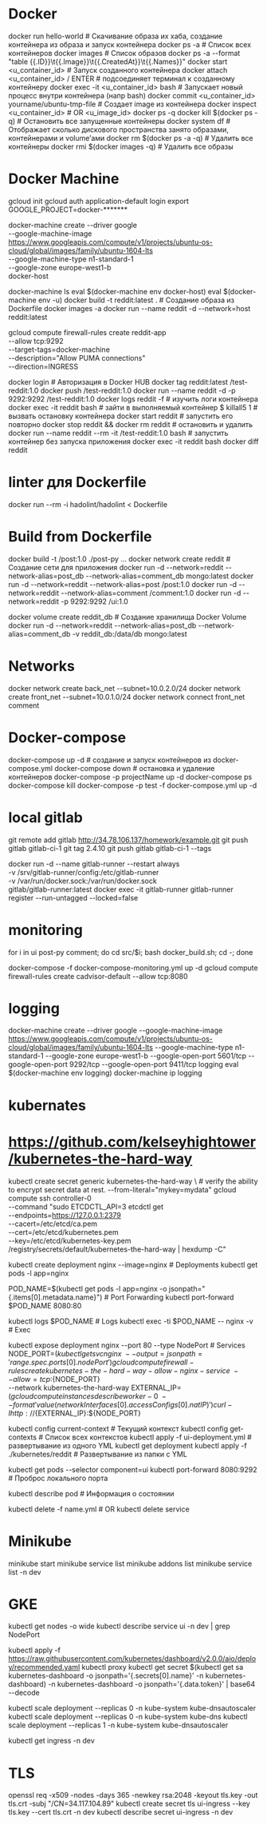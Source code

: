 # Docker
docker run hello-world  # Скачивание образа их хаба, создание контейнера из образа и запуск контейнера
docker ps -a            # Список всех контейнеров
docker images           # Список образов
docker ps -a --format "table {{.ID}}\t{{.Image}}\t{{.CreatedAt}}\t{{.Names}}"
docker start <u_container_id>   # Запуск созданного контейнера
docker attach <u_container_id> / ENTER      # подсоединяет терминал к созданному контейнеру
docker exec -it <u_container_id> bash       # Запускает новый процесс внутри контейнера (напр bash)
docker commit <u_container_id> yourname/ubuntu-tmp-file     # Создает image из контейнера
docker inspect <u_container_id> # OR <u_image_id>
docker ps -q
docker kill $(docker ps -q)     # Остановить все запущенные контейнеры
docker system df                # Отображает сколько дискового пространства занято образами, контейнерами и volume’ами
docker rm $(docker ps -a -q)    # Удалить все контейнеры
docker rmi $(docker images -q)  # Удалить все образы

# Docker Machine
gcloud init
gcloud auth application-default login
export GOOGLE_PROJECT=docker-*******

docker-machine create --driver google \
--google-machine-image https://www.googleapis.com/compute/v1/projects/ubuntu-os-cloud/global/images/family/ubuntu-1604-lts \
--google-machine-type n1-standard-1 \
--google-zone europe-west1-b \
docker-host

docker-machine ls
eval $(docker-machine env docker-host)
eval $(docker-machine env -u)
docker build -t reddit:latest .     # Создание образа из Dockerfile
docker images -a
docker run --name reddit -d --network=host reddit:latest

gcloud compute firewall-rules create reddit-app \
--allow tcp:9292 \
--target-tags=docker-machine \
--description="Allow PUMA connections" \
--direction=INGRESS

docker login        # Авторизация в Docker HUB
docker tag reddit:latest <your-login>/test-reddit:1.0
docker push <your-login>/test-reddit:1.0
docker run --name reddit -d -p 9292:9292 <your-login>/test-reddit:1.0
docker logs reddit -f           # изучить логи контейнера
docker exec -it reddit bash     # зайти в выполняемый контейнер
    $ killall5 1                # вызвать остановку контейнера
docker start reddit             # запустить его повторно
docker stop reddit && docker rm reddit                                  # остановить и удалить
docker run --name reddit --rm -it <your-login>/test-reddit:1.0 bash     # запустить контейнер без запуска приложения
docker exec -it reddit bash 
docker diff reddit

# linter для Dockerfile
docker run --rm -i hadolint/hadolint < Dockerfile

# Build from Dockerfile
docker build -t <your-dockerhub-login>/post:1.0 ./post-py
...
docker network create reddit    # Создание сети для приложения
docker run -d --network=reddit --network-alias=post_db --network-alias=comment_db mongo:latest
docker run -d --network=reddit --network-alias=post <your-dockerhub-login>/post:1.0
docker run -d --network=reddit --network-alias=comment <your-dockerhub-login>/comment:1.0
docker run -d --network=reddit -p 9292:9292 <your-dockerhub-login>/ui:1.0

docker volume create reddit_db  # Создание хранилища Docker Volume
docker run -d --network=reddit --network-alias=post_db --network-alias=comment_db -v reddit_db:/data/db mongo:latest

# Networks
docker network create back_net --subnet=10.0.2.0/24
docker network create front_net --subnet=10.0.1.0/24
docker network connect front_net comment

# Docker-compose
docker-compose up -d    # создание и запуск контейнеров из docker-compose.yml
docker-compose down     # остановка и удаление контейнеров
docker-compose -p projectName up -d
docker-compose ps
docker-compose kill
docker-compose -p test -f docker-compose.yml up -d

# local gitlab
git remote add gitlab http://34.78.106.137/homework/example.git
git push gitlab gitlab-ci-1
git tag 2.4.10
git push gitlab gitlab-ci-1 --tags

docker run -d --name gitlab-runner --restart always \
-v /srv/gitlab-runner/config:/etc/gitlab-runner \
-v /var/run/docker.sock:/var/run/docker.sock \
gitlab/gitlab-runner:latest
docker exec -it gitlab-runner gitlab-runner register --run-untagged --locked=false

# monitoring
for i in ui post-py comment; do cd src/$i; bash docker_build.sh; cd -; done

docker-compose -f docker-compose-monitoring.yml up -d
gcloud compute firewall-rules create cadvisor-default --allow tcp:8080

# logging
docker-machine create --driver google --google-machine-image https://www.googleapis.com/compute/v1/projects/ubuntu-os-cloud/global/images/family/ubuntu-1604-lts --google-machine-type n1-standard-1 --google-zone europe-west1-b --google-open-port 5601/tcp --google-open-port 9292/tcp --google-open-port 9411/tcp logging
eval $(docker-machine env logging)
docker-machine ip logging

# kubernates
# https://github.com/kelseyhightower/kubernetes-the-hard-way


kubectl create secret generic kubernetes-the-hard-way \                         # verify the ability to encrypt secret data at rest.
  --from-literal="mykey=mydata"
gcloud compute ssh controller-0 \
  --command "sudo ETCDCTL_API=3 etcdctl get \
  --endpoints=https://127.0.0.1:2379 \
  --cacert=/etc/etcd/ca.pem \
  --cert=/etc/etcd/kubernetes.pem \
  --key=/etc/etcd/kubernetes-key.pem\
  /registry/secrets/default/kubernetes-the-hard-way | hexdump -C"

kubectl create deployment nginx --image=nginx                                           # Deployments
kubectl get pods -l app=nginx

POD_NAME=$(kubectl get pods -l app=nginx -o jsonpath="{.items[0].metadata.name}")     # Port Forwarding
kubectl port-forward $POD_NAME 8080:80

kubectl logs $POD_NAME                                                                  # Logs
kubectl exec -ti $POD_NAME -- nginx -v                                                   # Exec

kubectl expose deployment nginx --port 80 --type NodePort                               # Services
NODE_PORT=$(kubectl get svc nginx \
  --output=jsonpath='{range .spec.ports[0]}{.nodePort}')
gcloud compute firewall-rules create kubernetes-the-hard-way-allow-nginx-service \
  --allow=tcp:${NODE_PORT} \
  --network kubernetes-the-hard-way
EXTERNAL_IP=$(gcloud compute instances describe worker-0 \
  --format 'value(networkInterfaces[0].accessConfigs[0].natIP)')
curl -I http://${EXTERNAL_IP}:${NODE_PORT}

kubectl config current-context      # Текущий контекст
kubectl config get-contexts         # Список всех контекстов
kubectl apply -f ui-deployment.yml  # развертывание из одного YML
kubectl get deployment
kubectl apply -f ./kubernetes/reddit  # Развертывание из папки с YML

kubectl get pods --selector component=ui
kubectl port-forward <pod-name> 8080:9292 # Проброс локального порта

kubectl describe pod <pod-name>           # Информация о состоянии

kubectl delete -f name.yml # OR kubectl delete service <service-name>

# Minikube
minikube start
minikube service list
minikube addons list
minikube service list -n dev

# GKE
kubectl get nodes -o wide
kubectl describe service ui -n dev | grep NodePort

kubectl apply -f https://raw.githubusercontent.com/kubernetes/dashboard/v2.0.0/aio/deploy/recommended.yaml
kubectl proxy
kubectl get secret $(kubectl get sa kubernetes-dashboard -o jsonpath='{.secrets[0].name}' -n kubernetes-dashboard) -n kubernetes-dashboard -o jsonpath='{.data.token}' | base64 --decode

kubectl scale deployment --replicas 0 -n kube-system kube-dnsautoscaler
kubectl scale deployment --replicas 0 -n kube-system kube-dns
kubectl scale deployment --replicas 1 -n kube-system kube-dnsautoscaler

kubectl get ingress -n dev

# TLS
openssl req -x509 -nodes -days 365 -newkey rsa:2048 -keyout tls.key -out tls.crt -subj "/CN=34.117.104.89"
kubectl create secret tls ui-ingress --key tls.key --cert tls.crt -n dev
kubectl describe secret ui-ingress -n dev

